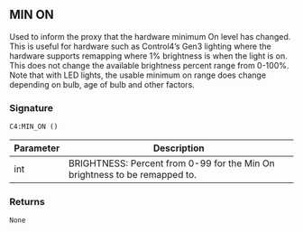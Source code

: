 ## MIN ON

Used to inform the proxy that the hardware minimum On level has changed.  This is useful for hardware such as Control4’s Gen3 lighting where the hardware supports remapping where 1% brightness is when the light is on.  This does not change the available brightness percent range from 0-100%.  Note that with LED lights, the  usable minimum on range does change depending on bulb, age of bulb and other factors.  

### Signature

`C4:MIN_ON ()`



| Parameter | Description |
| --- | --- |
| int | BRIGHTNESS: Percent from 0-99 for the Min On brightness to be remapped to. |


### Returns

`None`